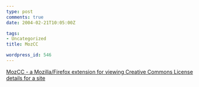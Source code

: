 ```yaml
---
type: post
comments: true
date: 2004-02-21T10:05:00Z

tags:
- Uncategorized
title: MozCC

wordpress_id: 546
---
```


[MozCC - a Mozilla/Firefox extension for viewing Creative Commons License details for a site](http://www.yergler.net/projects/mozcc/)
